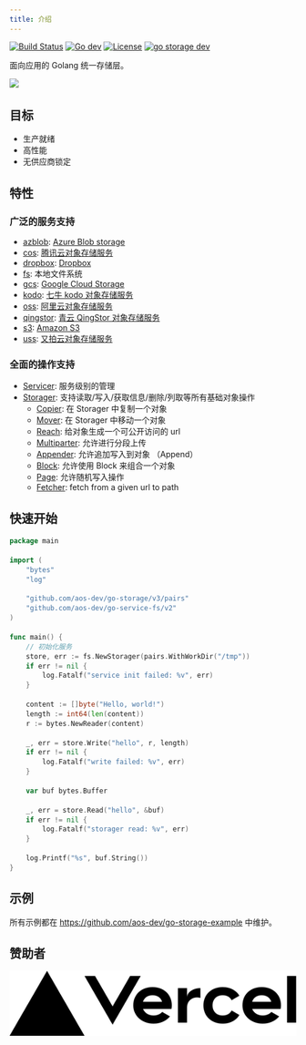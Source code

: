 ```yaml
---
title: 介绍
---
```


[![Build Status](https://github.com/aos-dev/go-storage/workflows/Unittst/badge.svg?branch=master)](https://github.com/aos-dev/go-storage/actions?query=workflow%3AUnittest) [![Go dev](https://godoc.org/github.com/aos-dev/go-storage?status.svg)](https://godoc.org/github.com/aos-dev/go-storage) [![License](https://img.shields.io/badge/license-apache%20v2-blue.svg)](https://github.com/Xuanwo/storage/blob/master/LICENSE) [![go storage dev](https://img.shields.io/matrix/go-storage:aos.dev.svg?server_fqdn=chat.aos.dev&label=%23go-storage%3Aaos.dev&logo=matrix)](https://matrix.to/#/#go-storage:aos.dev)

面向应用的 Golang 统一存储层。

![](/docs/go-storage/operations/operations.png)

## 目标

- 生产就绪
- 高性能
- 无供应商锁定

## 特性

### 广泛的服务支持

- [azblob](services/azblob.md): [Azure Blob storage](https://docs.microsoft.com/en-us/azure/storage/blobs/)
- [cos](services/cos.md): [腾讯云对象存储服务](https://cloud.tencent.com/product/cos)
- [dropbox](services/dropbox.md): [Dropbox](https://www.dropbox.com)
- [fs](services/fs.md): 本地文件系统
- [gcs](services/gcs.md): [Google Cloud Storage](https://cloud.google.com/storage/)
- [kodo](services/kodo.md): [七牛 kodo 对象存储服务](https://www.qiniu.com/products/kodo)
- [oss](services/oss.md): [阿里云对象存储服务](https://www.aliyun.com/product/oss)
- [qingstor](services/qingstor.md): [青云 QingStor 对象存储服务](https://www.qingcloud.com/products/qingstor/)
- [s3](services/s3.md): [Amazon S3](https://aws.amazon.com/s3/)
- [uss](services/uss.md): [又拍云对象存储服务](https://www.upyun.com/products/file-storage)

### 全面的操作支持

- [Servicer](operations/servicer/index.md): 服务级别的管理
- [Storager](operations/storager/index.md): 支持读取/写入/获取信息/删除/列取等所有基础对象操作
  - [Copier](operations/copy.md): 在 Storager 中复制一个对象
  - [Mover](operations/move.md):  在 Storager 中移动一个对象
  - [Reach](operations/reach.md): 给对象生成一个可公开访问的 url
  - [Multiparter](operations/multiparter): 允许进行分段上传
  - [Appender](operations/appender): 允许追加写入到对象 （Append）
  - [Block](operations/blocker): 允许使用 Block 来组合一个对象
  - [Page](operations/pager): 允许随机写入操作
  - [Fetcher](operations/fetch.md): fetch from a given url to path

## 快速开始

```go
package main

import (
    "bytes"
    "log"

    "github.com/aos-dev/go-storage/v3/pairs"
    "github.com/aos-dev/go-service-fs/v2"
)

func main() {
    // 初始化服务
    store, err := fs.NewStorager(pairs.WithWorkDir("/tmp"))
    if err != nil {
        log.Fatalf("service init failed: %v", err)
    }

    content := []byte("Hello, world!")
    length := int64(len(content))
    r := bytes.NewReader(content)

    _, err = store.Write("hello", r, length)
    if err != nil {
        log.Fatalf("write failed: %v", err)
    }

    var buf bytes.Buffer

    _, err = store.Read("hello", &buf)
    if err != nil {
        log.Fatalf("storager read: %v", err)
    }

    log.Printf("%s", buf.String())
}
```

## 示例

所有示例都在 <https://github.com/aos-dev/go-storage-example> 中维护。

## 赞助者

<a href="https://vercel.com?utm_source=aos-dev&utm_campaign=oss">
    <img src="/img/vercel_logo_dark.svg" />
</a>

